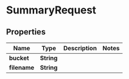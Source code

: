 

# SummaryRequest


## Properties

| Name | Type | Description | Notes |
|------------ | ------------- | ------------- | -------------|
|**bucket** | **String** |  |  |
|**filename** | **String** |  |  |



